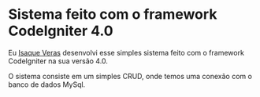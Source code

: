 # Sistema feito com o framework CodeIgniter 4.0

Eu [Isaque Veras](instagram.com/isaque_veras/) desenvolvi esse simples sistema feito com o framework CodeIgniter na sua versão 4.0.

O sistema consiste em um simples CRUD, onde temos uma conexão com o banco de dados MySql. 
